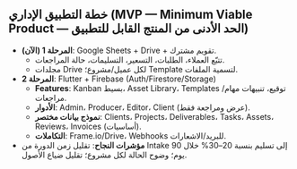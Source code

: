 ## خطة التطبيق الإداري (MVP — Minimum Viable Product — الحد الأدنى من المنتج القابل للتطبيق)

- **المرحلة 1 (الآن)**: Google Sheets + Drive + تقويم مشترك.
  - تتبّع العملاء، الطلبات، التسعير، التسليمات، حالة المراجعات.
  - مجلدات Drive لكل عميل/مشروع؛ Template لتسمية الملفات.
- **المرحلة 2**: Flutter + Firebase (Auth/Firestore/Storage) 
  - **Features**: Kanban بسيط، Asset Library، Templates توقيع، تنبيهات مهام/مراجعات.
  - **الأدوار**: Admin، Producer، Editor، Client (عرض ومراجعة فقط).
  - **نموذج بيانات مختصر**: Clients، Projects، Deliverables، Tasks، Assets، Reviews، Invoices (أساسيات).
  - **التكاملات**: Frame.io/Drive، Webhooks للبريد/الاشعارات.
- **مؤشرات النجاح**: تقليل زمن الدورة من Intake إلى تسليم بنسبة 20–30% خلال 90 يوم؛ وضوح الحالة لكل مشروع؛ تقليل ضياع الأصول.
